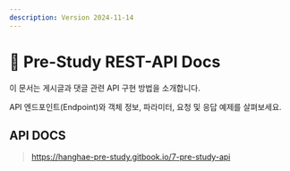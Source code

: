 ```yaml
---
description: Version 2024-11-14
---
```


# 👋 Pre-Study REST-API Docs

이 문서는 게시글과 댓글 관련 API 구현 방법을 소개합니다.

API 엔드포인트(Endpoint)와 객체 정보, 파라미터, 요청 및 응답 예제를 살펴보세요.

## API DOCS
>https://hanghae-pre-study.gitbook.io/7-pre-study-api

